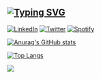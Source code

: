 [![Typing SVG](https://readme-typing-svg.herokuapp.com?lines=Hi+and+welcome+to+my+GitHub)](https://git.io/typing-svg)
--------------
[![LinkedIn](https://img.shields.io/badge/linkedin-%230077B5.svg?style=for-the-badge&logo=linkedin&logoColor=white)](https://www.linkedin.com/in/sean-morrissey-00451a155)
[![Twitter](https://img.shields.io/badge/SeanMorrissey98-%231DA1F2.svg?style=for-the-badge&logo=Twitter&logoColor=white)](https://twitter.com/SeanMorrissey98)
[![Spotify](https://img.shields.io/badge/Spotify-1ED760?style=for-the-badge&logo=spotify&logoColor=white)](https://open.spotify.com/user/seanmorrissey2014?si=1bfd3a571a07427e)


[![Anurag's GitHub stats](https://github-readme-stats.vercel.app/api?username=seanmorrissey98&count_private=true&hide=issues,contribs&show_icons=true&theme=radical)](https://github.com/anuraghazra/github-readme-stats)


[![Top Langs](https://github-readme-stats.vercel.app/api/top-langs/?username=seanmorrissey98&langs_count=8&theme=radical&exclude_repo=DataMining)](https://github.com/anuraghazra/github-readme-stats)


![](https://komarev.com/ghpvc/?username=seanmorrissey98&color=blueviolet)
<!--
**seanmorrissey98/seanmorrissey98** is a ✨ _special_ ✨ repository because its `README.md` (this file) appears on your GitHub profile.

Here are some ideas to get you started:

- 🔭 I’m currently working on ...
- 🌱 I’m currently learning ...
- 👯 I’m looking to collaborate on ...
- 🤔 I’m looking for help with ...
- 💬 Ask me about ...
- 📫 How to reach me: ...
- 😄 Pronouns: ...
- ⚡ Fun fact: ...
-->
